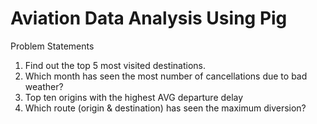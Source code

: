 # Aviation Data Analysis Using Pig

Problem Statements
1) Find out the top 5 most visited destinations.
2) Which month has seen the most number of cancellations due to bad weather?
3) Top ten origins with the highest AVG departure delay
4) Which route (origin & destination) has seen the maximum diversion?


